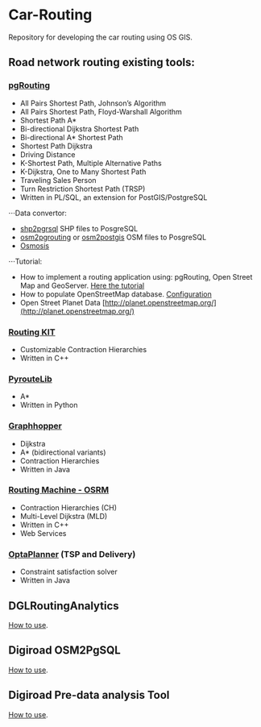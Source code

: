 # Car-Routing
Repository for developing the car routing using OS GIS.

## Road network routing existing tools:

### [pgRouting](http://pgrouting.org/)
* All Pairs Shortest Path, Johnson’s Algorithm
* All Pairs Shortest Path, Floyd-Warshall Algorithm
* Shortest Path A*
* Bi-directional Dijkstra Shortest Path
* Bi-directional A* Shortest Path
* Shortest Path Dijkstra
* Driving Distance
* K-Shortest Path, Multiple Alternative Paths
* K-Dijkstra, One to Many Shortest Path
* Traveling Sales Person
* Turn Restriction Shortest Path (TRSP)
* Written in PL/SQL, an extension for PostGIS/PostgreSQL

⋅⋅⋅Data convertor:
* [shp2pgrsql](http://pgrouting.org/docs/howto/shapefiles.html) SHP files to PosgreSQL
* [osm2pgrouting](https://github.com/pgRouting/osm2pgrouting) or [osm2postgis](http://osm2postgis.sourceforge.net/) OSM files to PosgreSQL
* [Osmosis](https://github.com/openstreetmap/osmosis)

⋅⋅⋅Tutorial:
* How to implement a routing application using: pgRouting, Open Street Map and GeoServer. [Here the tutorial](http://workshops.boundlessgeo.com/tutorial-routing/)
* How to populate OpenStreetMap database. [Configuration](https://github.com/openstreetmap/openstreetmap-website/blob/master/CONFIGURE.md)
* Open Street Planet Data [http://planet.openstreetmap.org/](http://planet.openstreetmap.org/)

### [Routing KIT](https://github.com/RoutingKit/RoutingKit)
* Customizable Contraction Hierarchies
* Written in C++

### [PyrouteLib](http://wiki.openstreetmap.org/wiki/PyrouteLib)
* A*
* Written in Python

### [Graphhopper](https://github.com/graphhopper/graphhopper)
* Dijkstra
* A* (bidirectional variants)
* Contraction Hierarchies
* Written in Java

### [Routing Machine - OSRM](http://project-osrm.org/docs/v5.10.0/api/#intersection-object)
* Contraction Hierarchies (CH)
* Multi-Level Dijkstra (MLD)
* Written in C++
* Web Services

### [OptaPlanner](https://www.optaplanner.org/) (TSP and Delivery)
* Constraint satisfaction solver
* Written in Java

## DGLRoutingAnalytics

[How to use](./DGLRoutingAnalytics/README.md).

## Digiroad OSM2PgSQL

[How to use](./DigiroadOSM2PgSQL/SETUP.md).

## Digiroad Pre-data analysis Tool

[How to use](./DigiroadPreDataAnalysis/SETUP.md). 
